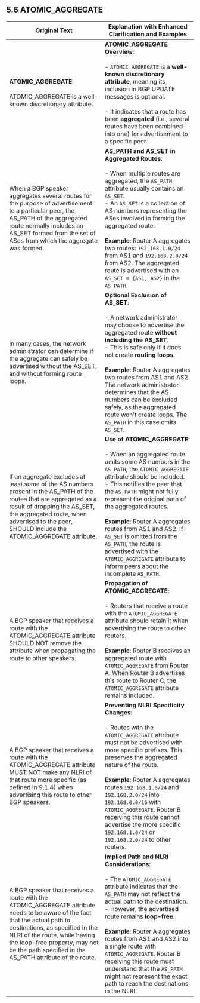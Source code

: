 ## 5.6 ATOMIC_AGGREGATE



| **Original Text**                                                                                                                                         | **Explanation with Enhanced Clarification and Examples**                                                                                                                                                                                                                                                                                                                                                     |
|------------------------------------------------------------------------------------------------------------------------------------------------------------|------------------------------------------------------------------------------------------------------------------------------------------------------------------------------------------------------------------------------------------------------------------------------------------------------------------------------------------------------------------------|
| **ATOMIC_AGGREGATE** <br><br> ATOMIC_AGGREGATE is a well-known discretionary attribute.                                                                                                   | **ATOMIC_AGGREGATE Overview**: <br><br> - `ATOMIC_AGGREGATE` is a **well-known discretionary attribute**, meaning its inclusion in BGP UPDATE messages is optional. <br><br> - It indicates that a route has been **aggregated** (i.e., several routes have been combined into one) for advertisement to a specific peer.                                                                                                                                   |
| When a BGP speaker aggregates several routes for the purpose of advertisement to a particular peer, the AS_PATH of the aggregated route normally includes an AS_SET formed from the set of ASes from which the aggregate was formed. | **AS_PATH and AS_SET in Aggregated Routes**: <br><br> - When multiple routes are aggregated, the `AS_PATH` attribute usually contains an `AS_SET`. <br> - An `AS_SET` is a collection of AS numbers representing the ASes involved in forming the aggregated route. <br><br> **Example**: Router A aggregates two routes: `192.168.1.0/24` from AS1 and `192.168.2.0/24` from AS2. The aggregated route is advertised with an `AS_SET = {AS1, AS2}` in the `AS_PATH`. |
| In many cases, the network administrator can determine if the aggregate can safely be advertised without the AS_SET, and without forming route loops. | **Optional Exclusion of AS_SET**: <br><br> - A network administrator may choose to advertise the aggregated route **without including the AS_SET**. <br> - This is safe only if it does not create **routing loops**. <br><br> **Example**: Router A aggregates two routes from AS1 and AS2. The network administrator determines that the AS numbers can be excluded safely, as the aggregated route won't create loops. The `AS_PATH` in this case omits `AS_SET`. |
| If an aggregate excludes at least some of the AS numbers present in the AS_PATH of the routes that are aggregated as a result of dropping the AS_SET, the aggregated route, when advertised to the peer, SHOULD include the ATOMIC_AGGREGATE attribute. | **Use of ATOMIC_AGGREGATE**: <br><br> - When an aggregated route omits some AS numbers in the `AS_PATH`, the `ATOMIC_AGGREGATE` attribute should be included. <br> - This notifies the peer that the `AS_PATH` might not fully represent the original path of the aggregated routes. <br><br> **Example**: Router A aggregates routes from AS1 and AS2. If `AS_SET` is omitted from the `AS_PATH`, the route is advertised with the `ATOMIC_AGGREGATE` attribute to inform peers about the incomplete `AS_PATH`. |
| A BGP speaker that receives a route with the ATOMIC_AGGREGATE attribute SHOULD NOT remove the attribute when propagating the route to other speakers. | **Propagation of ATOMIC_AGGREGATE**: <br><br> - Routers that receive a route with the `ATOMIC_AGGREGATE` attribute should retain it when advertising the route to other routers. <br><br> **Example**: Router B receives an aggregated route with `ATOMIC_AGGREGATE` from Router A. When Router B advertises this route to Router C, the `ATOMIC_AGGREGATE` attribute remains included. |
| A BGP speaker that receives a route with the ATOMIC_AGGREGATE attribute MUST NOT make any NLRI of that route more specific (as defined in 9.1.4) when advertising this route to other BGP speakers. | **Preventing NLRI Specificity Changes**: <br><br> - Routes with the `ATOMIC_AGGREGATE` attribute must not be advertised with more specific prefixes. This preserves the aggregated nature of the route. <br><br> **Example**: Router A aggregates routes `192.168.1.0/24` and `192.168.2.0/24` into `192.168.0.0/16` with `ATOMIC_AGGREGATE`. Router B receiving this route cannot advertise the more specific `192.168.1.0/24` or `192.168.2.0/24` to other routers. |
| A BGP speaker that receives a route with the ATOMIC_AGGREGATE attribute needs to be aware of the fact that the actual path to destinations, as specified in the NLRI of the route, while having the loop-free property, may not be the path specified in the AS_PATH attribute of the route. | **Implied Path and NLRI Considerations**: <br><br> - The `ATOMIC_AGGREGATE` attribute indicates that the `AS_PATH` may not reflect the actual path to the destination. <br> - However, the advertised route remains **loop-free**. <br><br> **Example**: Router A aggregates routes from AS1 and AS2 into a single route with `ATOMIC_AGGREGATE`. Router B receiving this route must understand that the `AS_PATH` might not represent the exact path to reach the destinations in the NLRI. |

